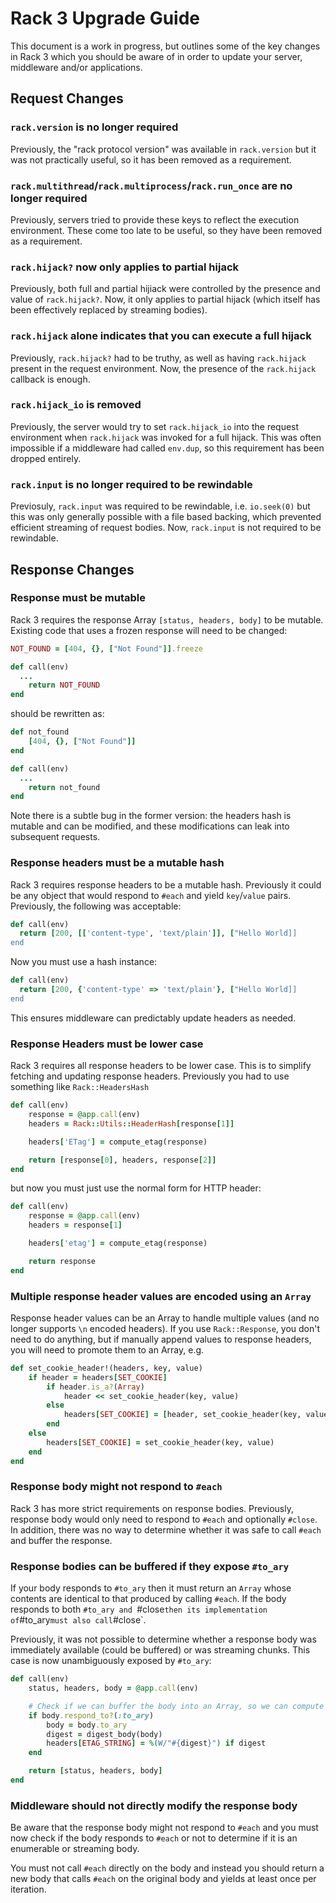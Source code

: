 # Rack 3 Upgrade Guide

This document is a work in progress, but outlines some of the key changes in Rack 3 which you should be aware of in order to update your server, middleware and/or applications.

## Request Changes

### `rack.version` is no longer required

Previously, the "rack protocol version" was available in `rack.version` but it was not practically useful, so it has been removed as a requirement.

### `rack.multithread`/`rack.multiprocess`/`rack.run_once` are no longer required

Previously, servers tried to provide these keys to reflect the execution environment. These come too late to be useful, so they have been removed as  a requirement.

### `rack.hijack?` now only applies to partial hijack

Previously, both full and partial hijiack were controlled by the presence and value of `rack.hijack?`. Now, it only applies to partial hijack (which itself has been effectively replaced by streaming bodies).

### `rack.hijack` alone indicates that you can execute a full hijack

Previously, `rack.hijack?` had to be truthy, as well as having `rack.hijack` present in the request environment. Now, the presence of the `rack.hijack` callback is enough.

### `rack.hijack_io` is removed

Previously, the server would try to set `rack.hijack_io` into the request environment when `rack.hijack` was invoked for a full hijack. This was often impossible if a middleware had called `env.dup`, so this requirement has been dropped entirely.

### `rack.input` is no longer required to be rewindable

Previosuly, `rack.input` was required to be rewindable, i.e. `io.seek(0)` but this was only generally possible with a file based backing, which prevented efficient streaming of request bodies. Now, `rack.input` is not required to be rewindable.

## Response Changes

### Response must be mutable

Rack 3 requires the response Array `[status, headers, body]` to be mutable. Existing code that uses a frozen response will need to be changed:

```ruby
NOT_FOUND = [404, {}, ["Not Found"]].freeze

def call(env)
  ...
	return NOT_FOUND
end
```

should be rewritten as:

```ruby
def not_found
	[404, {}, ["Not Found"]]
end

def call(env)
  ...
	return not_found
end
```

Note there is a subtle bug in the former version: the headers hash is mutable and can be modified, and these modifications can leak into subsequent requests.

### Response headers must be a mutable hash

Rack 3 requires response headers to be a mutable hash. Previously it could be any object that would respond to `#each` and yield `key`/`value` pairs. Previously, the following was acceptable:

```ruby
def call(env)
  return [200, [['content-type', 'text/plain']], ["Hello World]]
end
```

Now you must use a hash instance:

```ruby
def call(env)
  return [200, {'content-type' => 'text/plain'}, ["Hello World]]
end
```

This ensures middleware can predictably update headers as needed.

### Response Headers must be lower case

Rack 3 requires all response headers to be lower case. This is to simplify fetching and updating response headers. Previously you had to use something like `Rack::HeadersHash`

```ruby
def call(env)
	response = @app.call(env)
	headers = Rack::Utils::HeaderHash[response[1]]

	headers['ETag'] = compute_etag(response)

	return [response[0], headers, response[2]]
end
```

but now you must just use the normal form for HTTP header:

```ruby
def call(env)
	response = @app.call(env)
	headers = response[1]

	headers['etag'] = compute_etag(response)

	return response
end
```

### Multiple response header values are encoded using an `Array`

Response header values can be an Array to handle multiple values 
(and no longer supports `\n` encoded headers). If you use `Rack::Response`, you don't need to do anything, but if manually append values to response headers, you will need to promote them to an Array, e.g.

```ruby
def set_cookie_header!(headers, key, value)
	if header = headers[SET_COOKIE]
		if header.is_a?(Array)
			header << set_cookie_header(key, value)
		else
			headers[SET_COOKIE] = [header, set_cookie_header(key, value)]
		end
	else
		headers[SET_COOKIE] = set_cookie_header(key, value)
	end
end
```

### Response body might not respond to `#each`

Rack 3 has more strict requirements on response bodies. Previously, response body would only need to respond to `#each` and optionally `#close`. In addition, there was no way to determine whether it was safe to call `#each` and buffer the response.

### Response bodies can be buffered if they expose `#to_ary`

If your body responds to `#to_ary` then it must return an `Array` whose contents are identical to that produced by calling `#each`. If the body responds to both `#to_ary and `#close` then its implementation of `#to_ary` must also call `#close`.

Previously, it was not possible to determine whether a response body was immediately available (could be buffered) or was streaming chunks. This case is now unambiguously exposed by `#to_ary`:

```ruby
def call(env)
	status, headers, body = @app.call(env)

	# Check if we can buffer the body into an Array, so we can compute a digest:
	if body.respond_to?(:to_ary)
		body = body.to_ary
		digest = digest_body(body)
		headers[ETAG_STRING] = %(W/"#{digest}") if digest
	end

	return [status, headers, body]
end
```

### Middleware should not directly modify the response body 

Be aware that the response body might not respond to `#each` and you must now check if the body responds to `#each` or not to determine if it is an enumerable or streaming body.

You must not call `#each` directly on the body and instead you should return a new body that calls `#each` on the original body and yields at least once per iteration.
